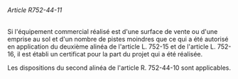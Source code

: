 ###### Article R752-44-11

Si l'équipement commercial réalisé est d'une surface de vente ou d'une emprise au sol et d'un nombre de pistes moindres que ce qui a été autorisé en application du deuxième alinéa de l'article L. 752-15 et de l'article L. 752-16, il est établi un certificat pour la part du projet qui a été réalisée.

Les dispositions du second alinéa de l'article R. 752-44-10 sont applicables.

